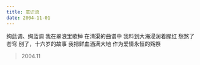 ```yaml
---
title: 意识流
date: 2004-11-01
---
```


绚蓝调、绚蓝调
我在翠浪里歌棹<!--more-->
在清渠的曲谱中
我料到大海浸润着腥红
愁煞了苍穹
别了，十六岁的故事
我把鲜血洒满大地
作为爱情永恒的殇祭

> 2004.11